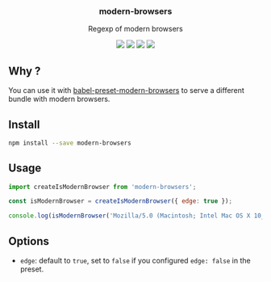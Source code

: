 <h3 align="center">
  modern-browsers
</h3>

<p align="center">
  Regexp of modern browsers
</p>

<p align="center">
  <a href="https://npmjs.org/package/modern-browsers"><img src="https://img.shields.io/npm/v/modern-browsers.svg?style=flat-square"></a>
  <a href="https://circleci.com/gh/christophehurpeau/modern-browsers"><img src="https://img.shields.io/circleci/project/christophehurpeau/modern-browsers/master.svg?style=flat-square"></a>
  <a href="https://david-dm.org/christophehurpeau/modern-browsers"><img src="https://david-dm.org/christophehurpeau/modern-browsers.svg?style=flat-square"></a>
  <a href="https://codecov.io/gh/christophehurpeau/modern-browsers"><img src="https://img.shields.io/codecov/c/github/christophehurpeau/modern-browsers/master.svg?style=flat-square"></a>
</p>

## Why ?

You can use it with [babel-preset-modern-browsers](https://www.npmjs.com/package/babel-preset-modern-browsers) to serve a different bundle with modern browsers.

## Install

```bash
npm install --save modern-browsers
```

## Usage

```js
import createIsModernBrowser from 'modern-browsers';

const isModernBrowser = createIsModernBrowser({ edge: true });

console.log(isModernBrowser('Mozilla/5.0 (Macintosh; Intel Mac OS X 10_12_2) AppleWebKit/537.36 (KHTML, like Gecko) Chrome/56.0.2924.76 Safari/537.36'));
```

## Options

- `edge`: default to `true`, set to `false` if you configured `edge: false` in the preset.
